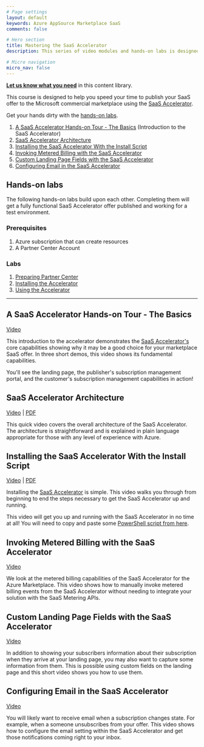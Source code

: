 ```yaml
---
# Page settings
layout: default
keywords: Azure AppSource Marketplace SaaS
comments: false

# Hero section
title: Mastering the SaaS Accelerator
description: This series of video modules and hands-on labs is designed to help you understand, install, use, and customize the SaaS Accelerator project. The SaaS Accelerator provides a fully functional community-led SaaS reference implementation for those interested in publishing transactable SaaS offers in Microsoft's marketplace in hours instead of days.

# Micro navigation
micro_nav: false
---
```


**[Let us know what you need](https://forms.office.com/r/0gCrzhSMkw)** in this content library.

This course is designed to help you speed your time to publish your SaaS offer to the Microsoft commercial marketplace using the [SaaS Accelerator](https://aka.ms/SaaSAccelerator).

Get your hands dirty with the [hands-on labs](#hands-on-labs).

1. [A SaaS Accelerator Hands-on Tour - The Basics](#a-saas-accelerator-hands-on-tour-the-basics) (Introduction to the SaaS Accelerator)
1. [SaaS Accelerator Architecture](#saas-accelerator-architecture)
1. [Installing the SaaS Accelerator With the Install Script](#installing-the-saas-accelerator-with-the-install-script)
1. [Invoking Metered Billing with the SaaS Accelerator](#invoking-metered-billing-with-the-saas-accelerator)
1. [Custom Landing Page Fields with the SaaS Accelerator](#custom-landing-page-fields-with-the-saas-accelerator)
1. [Configuring Email in the SaaS Accelerator](#configuring-email-in-the-saas-accelerator)

## Hands-on labs

The following hands-on labs build upon each other. Completing them will get a fully functional SaaS Accelerator offer published and working for a test environment.

### Prerequisites

1. Azure subscription that can create resources
1. A Partner Center Account

### Labs

1. [Preparing Partner Center](./labs/lab1-partner-center/README.md)
2. [Installing the Accelerator](./labs/lab2-install/README.md)
3. [Using the Accelerator](./labs/lab3-tour/README.md)

---

## A SaaS Accelerator Hands-on Tour - The Basics

<a target="_blank" href="https://go.microsoft.com/fwlink/?linkid=2196164">Video</a>

This introduction to the accelerator demonstrates the [SaaS Accelerator's](https://aka.ms/SaaSAccelerator) core capabilities showing why it may be a good choice for your marketplace SaaS offer. In three short demos, this video shows its fundamental capabilities. 

You'll see the landing page, the publisher's subscription management portal, and the customer's subscription management capabilities in action!

## SaaS Accelerator Architecture

<a target="_blank" href="https://go.microsoft.com/fwlink/?linkid=2196167">Video</a> | <a href="./pdfs/03-architecture.pdf">PDF</a>

This quick video covers the overall architecture of the SaaS Accelerator. The architecture is straightforward and is explained in plain language appropriate for those with any level of experience with Azure.

## Installing the SaaS Accelerator With the Install Script

<a target="_blank" href="https://go.microsoft.com/fwlink/?linkid=2196326">Video</a> | <a href="./pdfs/21-Installing-the-SaaS-Accelerator.pdf">PDF</a>

Installing the [SaaS Accelerator](https://aka.ms/SaaSAccelerator) is simple. This video walks you through from beginning to end the steps necessary to get the SaaS Accelerator up and running. 

This video will get you up and running with the SaaS Accelerator in no time at all! You will need to copy and paste some [PowerShell script from here](https://github.com/Azure/Commercial-Marketplace-SaaS-Accelerator/blob/main/docs/Installation-Instructions.md#installating-the-azure-marketplace-saas-accelerator-using-azure-cloud-shell).

## Invoking Metered Billing with the SaaS Accelerator

<a target="_blank" href="https://go.microsoft.com/fwlink/?linkid=2196161">Video</a>

We look at the metered billing capabilities of the SaaS Accelerator for the Azure Marketplace. This video shows how to manually invoke metered billing events from the SaaS Accelerator without needing to integrate your solution with the SaaS Metering APIs.

## Custom Landing Page Fields with the SaaS Accelerator

<a target="_blank" href="https://go.microsoft.com/fwlink/?linkid=2196166">Video</a>

In addition to showing your subscribers information about their subscription when they arrive at your landing page, you may also want to capture some information from them. This is possible using custom fields on the landing page and this short video shows you how to use them.

## Configuring Email in the SaaS Accelerator

<a href="https://go.microsoft.com/fwlink/?linkid=2196165" target="_blank">Video</a>

You will likely want to receive email when a subscription changes state. For example, when a someone unsubscribes from your offer. This video shows how to configure the email setting within the SaaS Accelerator and get those notifications coming right to your inbox.